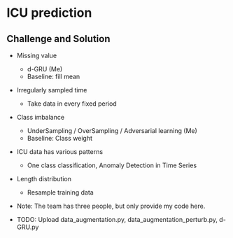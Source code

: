 # ICU prediction
## Challenge and Solution
* Missing value
  * d-GRU (Me)
  * Baseline: fill mean
* Irregularly sampled time
  * Take data in every fixed period
* Class imbalance
  * UnderSampling / OverSampling / Adversarial learning (Me)
  * Baseline: Class weight
* ICU data has various patterns
  * One class classification, Anomaly Detection in Time Series
* Length distribution
  * Resample training data

* Note: The team has three people, but only provide my code here. 
* TODO: Upload data_augmentation.py, data_augmentation_perturb.py, d-GRU.py
